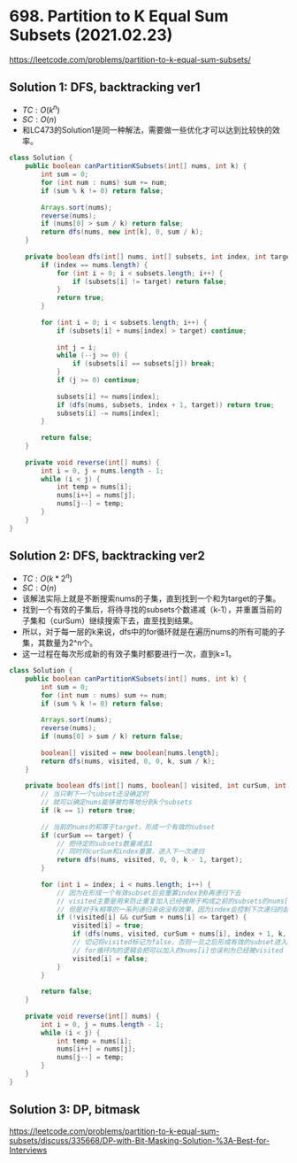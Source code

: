 # 698. Partition to K Equal Sum Subsets (2021.02.23)

https://leetcode.com/problems/partition-to-k-equal-sum-subsets/

## Solution 1: DFS, backtracking ver1

- $TC:O(k^n)$
- $SC:O(n)$
- 和LC473的Solution1是同一种解法，需要做一些优化才可以达到比较快的效率。

```java
class Solution {
    public boolean canPartitionKSubsets(int[] nums, int k) {
        int sum = 0;
        for (int num : nums) sum += num;
        if (sum % k != 0) return false;
        
        Arrays.sort(nums);
        reverse(nums);
        if (nums[0] > sum / k) return false;
        return dfs(nums, new int[k], 0, sum / k);
    }
    
    private boolean dfs(int[] nums, int[] subsets, int index, int target) {
        if (index == nums.length) {
            for (int i = 0; i < subsets.length; i++) {
                if (subsets[i] != target) return false;
            }
            return true;
        }
        
        for (int i = 0; i < subsets.length; i++) {
            if (subsets[i] + nums[index] > target) continue;
            
            int j = i;
            while (--j >= 0) {
                if (subsets[i] == subsets[j]) break;
            }
            if (j >= 0) continue;
            
            subsets[i] += nums[index];
            if (dfs(nums, subsets, index + 1, target)) return true;
            subsets[i] -= nums[index];
        }
        
        return false;
    }
    
    private void reverse(int[] nums) {
        int i = 0, j = nums.length - 1;
        while (i < j) {
            int temp = nums[i];
            nums[i++] = nums[j];
            nums[j--] = temp;
        }
    }
}
```

## Solution 2: DFS, backtracking ver2

- $TC:O(k*2^n)$
- $SC:O(n)$
- 该解法实际上就是不断搜索nums的子集，直到找到一个和为target的子集。
- 找到一个有效的子集后，将待寻找的subsets个数递减（k-1），并重置当前的子集和（curSum）继续搜索下去，直至找到结果。
- 所以，对于每一层的k来说，dfs中的for循环就是在遍历nums的所有可能的子集，其数量为2^n个。
- 这一过程在每次形成新的有效子集时都要进行一次，直到k=1。

```java
class Solution {
    public boolean canPartitionKSubsets(int[] nums, int k) {
        int sum = 0;
        for (int num : nums) sum += num;
        if (sum % k != 0) return false;
        
        Arrays.sort(nums);
        reverse(nums);
        if (nums[0] > sum / k) return false;
        
        boolean[] visited = new boolean[nums.length];
        return dfs(nums, visited, 0, 0, k, sum / k);
    }
    
    private boolean dfs(int[] nums, boolean[] visited, int curSum, int index, int k, int target) {
        // 当只剩下一个subset还没确定时
        // 就可以确定nums能够被均等地分到k个subsets
        if (k == 1) return true;
        
        // 当前的nums的和等于target，形成一个有效的subset
        if (curSum == target) {
            // 把待定的subsets数量减去1
            // 同时将curSum和index重置，进入下一次递归
            return dfs(nums, visited, 0, 0, k - 1, target);
        }
        
        for (int i = index; i < nums.length; i++) {
            // 因为在形成一个有效subset后会重置index到0再递归下去
            // visited主要是用来防止重复加入已经被用于构成之前的subsets的nums[i]
            // 但是对于k相等的一系列递归来说没有效果，因为index会控制下次递归的起始点
            if (!visited[i] && curSum + nums[i] <= target) {
                visited[i] = true;
                if (dfs(nums, visited, curSum + nums[i], index + 1, k, target)) return true;
                // 切记将visited标记为false，否则一旦之后形成有效的subset进入k-1的递归时
                // for循环内的逻辑会把可以加入的nums[i]也误判为已经被visited
                visited[i] = false;
            }
        }
        
        return false;
    }
    
    private void reverse(int[] nums) {
        int i = 0, j = nums.length - 1;
        while (i < j) {
            int temp = nums[i];
            nums[i++] = nums[j];
            nums[j--] = temp;
        }
    }
}
```

## Solution 3: DP, bitmask
https://leetcode.com/problems/partition-to-k-equal-sum-subsets/discuss/335668/DP-with-Bit-Masking-Solution-%3A-Best-for-Interviews